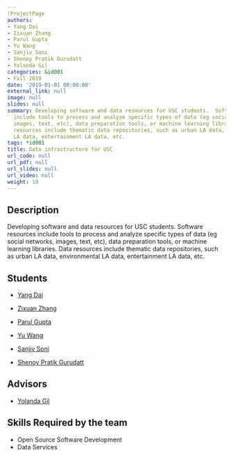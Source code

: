 ```yaml
---
!ProjectPage
authors:
- Yang Dai
- Zixuan Zhang
- Parul Gupta
- Yu Wang
- Sanjiv Soni
- Shenoy Pratik Gurudatt
- Yolanda Gil
categories: &id001
- Fall 2019
date: '2019-01-01 00:00:00'
external_link: null
image: null
slides: null
summary: Developing software and data resources for USC students.  Software resources
  include tools to process and analyze specific types of data (eg social networks,
  images, text, etc), data preparation tools, or machine learning libraries.  Data
  resources include thematic data repositories, such as urban LA data, environmental
  LA data, entertainment LA data, etc.
tags: *id001
title: Data infrastructure for USC
url_code: null
url_pdf: null
url_slides: null
url_video: null
weight: 10
---
```

## Description

Developing software and data resources for USC students.  Software resources include tools to process and analyze specific types of data (eg social networks, images, text, etc), data preparation tools, or machine learning libraries.  Data resources include thematic data repositories, such as urban LA data, environmental LA data, entertainment LA data, etc.





## Students

* [Yang Dai](../../../author/yang-dai)

* [Zixuan Zhang](../../../author/zixuan-zhang)

* [Parul Gupta](../../../author/parul-gupta)

* [Yu Wang](../../../author/yu-wang)

* [Sanjiv Soni](../../../author/sanjiv-soni)

* [Shenoy Pratik Gurudatt](../../../author/shenoy-pratik-gurudatt)

## Advisors

* [Yolanda Gil](../../../author/yolanda-gil)

## Skills Required by the team


* Open Source Software Development
* Data Services